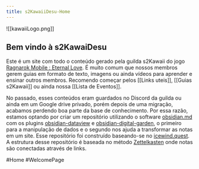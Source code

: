 ```yaml
---
title: s2KawaiiDesu-Home
---
```


![[kawaiiLogo.png]]
## Bem vindo à s2KawaiDesu

Este é um site com todo o conteúdo gerado pela guilda s2Kawaii do jogo [Ragnarok Mobile : Eternal Love](https://na.ragnaroketernallove.com). É muito comum que nossos membros gerem guias em formato de texto, imagens ou ainda vídeos para aprender e ensinar outros membros. Recomendo começar pelos [[Links uteis]], [[Guias s2Kawaii]] ou ainda nossa [[Lista de Eventos]].

No passado, esses conteúdos eram guardados no Discord da guilda ou ainda em um Google drive privado, porém depois de uma migração, acabamos perdendo boa parte da base de conhecimento. Por essa razão, estamos optando por criar um repositório utilizando o software [obsidian.md](https://obsidian.md) com os plugins [obsidian-dataview](https://blacksmithgu.github.io/obsidian-dataview/) e [obsidian-digital-garden](https://github.com/oleeskild/obsidian-digital-garden), o primeiro para a manipulação de dados e o segundo nos ajuda a transformar as notas em um site. Esse repositório foi construído baseando-se no [icewind.quest](https://icewind.quest). A estrutura desse repositório é baseada no método [Zettelkasten](https://zettelkasten.de) onde notas são conectadas através de links.

#Home #WelcomePage
